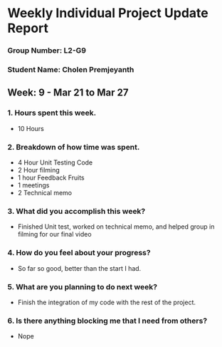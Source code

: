 # Weekly Individual Project Update Report
### Group Number: L2-G9
### Student Name: Cholen Premjeyanth
## Week: 9 - Mar 21 to Mar 27

### 1. Hours spent this week.
- 10 Hours

### 2. Breakdown of how time was spent.
- 4 Hour Unit Testing Code
- 2 Hour filming
- 1 hour Feedback Fruits
- 1 meetings
- 2 Technical memo

### 3. What did you accomplish this week?
- Finished Unit test, worked on technical memo, and helped group in filming for our final video

### 4. How do you feel about your progress?
- So far so good, better than the start I had. 

### 5. What are you planning to do next week?
- Finish the integration of my code with the rest of the project. 

### 6. Is there anything blocking me that I need from others?
- Nope
